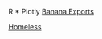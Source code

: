 R * Plotly
[Banana Exports](https://amawest.github.io/banana-project/R_Banana_Project/docs/)

[Homeless](https://amawest.github.io/banana-project/R_Banana_Project/docs/homeless)
